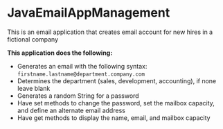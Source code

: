 # JavaEmailAppManagement

This is an email application that creates email account for new hires in a fictional company

**This application does the following:**

- Generates an email with the following syntax: `firstname.lastname@department.company.com`
- Determines the department (sales, development, accounting), if none leave blank
- Generates a random String for a password
- Have set methods to change the password, set the mailbox capacity, and define an alternate email address
- Have get methods to display the name, email, and mailbox capacity
